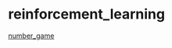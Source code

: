 # reinforcement_learning

[number_game](https://github.com/sammiee5311/reinforcement_learning/blob/main/number_game)
